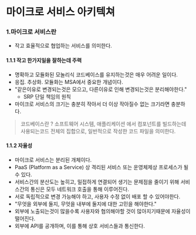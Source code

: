 # 마이크로 서비스 아키텍쳐

### 1.마이크로 서비스란 
- 작고 효율적으로 협업하는 서비스를 의미한다.

#### 1.1.1 작고 한가지일을 잘하는데 주력
- 명확하고 모듈화된 모놀리식 코드베이스를 유지하는것은 매우 어려운 일이다.
- 응집. 추상화. 모듈화는 MSA에서 중요한 개념이다.
- "같은이유로 변경되는것은 모으고, 다른이유로 인해 변경되는것은 분리해야한다."
    - SRP 단일 책임의 원칙
- 마이크로 서비스의 크기는 충분히 작아서 더 이상 작아질수 없는 크기라면 충분하다.
    

> 코드베이스란 ? 소프트웨어 시스템, 애플리케이션 에서 컴포넌트를 빌드하는데 사용되는코드 전체의 집합으로, 일반적으로 작성한 코드 파일을 의미한다.

#### 1.1.2 자율성
- 마이크로 서비스는 분리된 개체이다.
- PaaS (Platform as a Service) 상 격리된 서비스 또는 운영체제상 프로세스가 될 수 있다.
- 서비스간의 분산도는 높히고, 밀접하게 연결되어 생기는 문제점을 줄이기 위해 서비스간의 통신은 모두 네트워크 호출을 통해 이루어진다.
- 서로 독립적으로 변경 가능해야 하고, 사용자 수정 없이 배포 할 수 있어야한다.
- "무엇을 외부에 둘지, 무엇을 내부에 둘지에 대한 고민을 해야한다."
- 외부에 노출되는것이 많을수록 사용자와 협의해야할 것이 많아지기때문에 자율성이 떨어진다.
- 외부에 API를 공개하며, 이를 통해 상호 서비스들과 통신한다.
